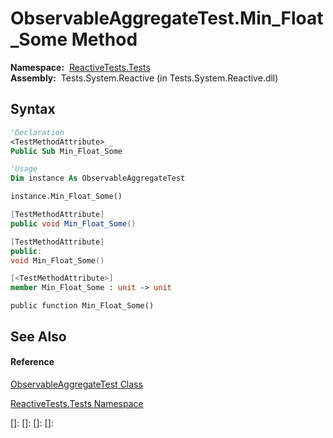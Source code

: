 # ObservableAggregateTest.Min\_Float\_Some Method

**Namespace:**  [ReactiveTests.Tests](ReactiveTests.Tests\ReactiveTests.Tests.md)  
**Assembly:**  Tests.System.Reactive (in Tests.System.Reactive.dll)

## Syntax

```vb
'Declaration
<TestMethodAttribute> _
Public Sub Min_Float_Some
```

```vb
'Usage
Dim instance As ObservableAggregateTest

instance.Min_Float_Some()
```

```csharp
[TestMethodAttribute]
public void Min_Float_Some()
```

```c++
[TestMethodAttribute]
public:
void Min_Float_Some()
```

```fsharp
[<TestMethodAttribute>]
member Min_Float_Some : unit -> unit 
```

```jscript
public function Min_Float_Some()
```

## See Also

#### Reference

[ObservableAggregateTest Class](ObservableAggregateTest\ObservableAggregateTest.md)

[ReactiveTests.Tests Namespace](ReactiveTests.Tests\ReactiveTests.Tests.md)

[]: 
[]: 
[]: 
[]: 